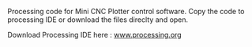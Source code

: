 Processing code for Mini CNC Plotter control software. Copy the code to processing IDE or download the files direclty and open.

Download Processing IDE here : www.processing.org
